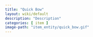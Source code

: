 ```yaml
---
title: "Quick Bow"
layout: wiki/default
description: "Description"
categories: [ item ]
image-path: "item_entity/quick_bow.gif"
---
```


